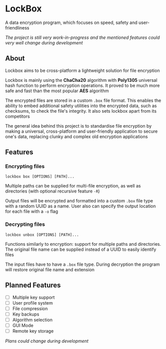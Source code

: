 # LockBox

A data encryption program, which focuses on speed, safety and user-friendliness

*The project is still very work-in-progress and the mentioned features could very well change during development*

## About

Lockbox aims to be cross-platform a lightweight solution for file encryption

Lockbox is mainly using the **ChaCha20** algorithm with **Poly1305** universal hash function to perform encryption
operations. It proved to be much more safe and fast than the most popular **AES** algorithm

The encrypted files are stored in a custom `.box` file format. This enables the ability to embed additional safety
utilities into the encrypted data, such as checksums, to check the file's integrity. It also sets lockbox apart from its
competitors

The general idea behind this project is to standardise file encryption by making a universal, cross-platform and
user-friendly application to secure one's data, replacing clunky and complex old encryption applications

## Features

### Encrypting files

```shell
lockbox box [OPTIONS] [PATH]...
```

Multiple paths can be supplied for multi-file encryption, as well as directories (with optional recursive feature `-R`)

Output files will be encrypted and formatted into a custom `.box` file type with a random UUID as a name. User also
can specify the output location for each file with a `-o` flag

### Decrypting files

```shell
lockbox unbox [OPTIONS] [PATH]...
```

Functions similarly to encryption: support for multiple paths and directories. The original file name can be supplied
instead of a UUID to easily identify files

The input files have to have a `.box` file type. During decryption the program will restore original file name and
extension

## Planned Features

- [ ] Multiple key support
- [ ] User profile system
- [ ] File compression
- [ ] Key backups
- [ ] Algorithm selection
- [ ] GUI Mode
- [ ] Remote key storage

*Plans could change during development*